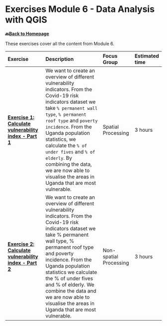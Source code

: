 # Exercises Module 6 - Data Analysis with QGIS

__🔙[Back to Homepage](/content/intro.md)__

These exercises cover all the content from Module 6.

| Exercise| Description |Focus Group|Estimated time| 
| :-------------------- | :----------------- |:----------------- |:----------------- |
| __[Exercise 1: Calculate vulnerability index - Part 1](/content/Module_6/en_qgis_spatial_tools_ex2.md)__ | We want to create an overview of different vulnerability indicators. From the Covid-19 risk indicators dataset we take `% permanent wall type`, `% permanent roof type` and `poverty incidence`. From the Uganda population statistics, we calculate the `% of under fives` and `% of elderly`. By combining the data, we are now able to visualise the areas in Uganda that are most vulnerable. | Spatial Processing | 3 hours |
| __[Exercise 2: Calculate vulnerability index - Part 2](/content/Module_5/en_qgis_non_spatial_tools_ex2.md)__ | We want to create an overview of different vulnerability indicators. From the Covid-19 risk indicators dataset we take % permanent wall type, % permanent roof type and poverty incidence. From the Uganda population statistics we calculate the % of under fives and % of elderly. We combine the data and we are now able to visualise the areas in Uganda that are most vulnerable. | Non-spatial Processing | 3 hours |

